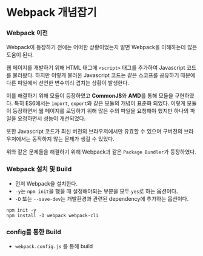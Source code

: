 # Webpack 개념잡기



### Webpack 이전

Webpack이 등장하기 전에는 어떠한 상황이었는지 알면 Webpack을 이해하는데 많은 도움이 된다. 

웹 페이지를 개발하기 위해 HTML 태그에 `<script>` 태그를 추가하여 Javascript 코드를 불러왔다. 하지만 이렇게 불러온 Javascript 코드는 같은 스코프를 공유하기 때문에 다른 파일에서 선언한 변수끼리 겹치는 상황이 발생한다. 

이를 해결하기 위해 모듈이 등장하였고 **CommonJS**와 **AMD**를 통해 모듈을 구현하였다. 특히 ES6에서는 `import`, `export`와 같은 모듈의 개념이 표준화 되었다. 이렇게 모듈이 등장하면서 웹 페이지를 로딩하기 위해 많은 수의 파일을 요청해야 했지만 하나의 파일을 요청하면서 성능이 개선되었다.

또한 Javascript 코드가 최신 버전의 브라우저에서만 유효할 수 있으며 구버전의 브라우저에서는 동작하지 않는 문제가 생길 수 있었다. 

위와 같은 문제들을 해결하기 위해 Webpack과 같은 `Package Bundler`가 등장하였다.



### Webpack 설치 및 Build

- 먼저 Webpack을 설치한다.
- `-y`는 `npm init`을 했을 때 설정해야되는 부분을 모두 `yes`로 하는 옵션이다.
- `-D` 또는 `--save-dev`는 개발환경과 관련된 dependency에 추가하는 옵션이다.

```shell
npm init -y
npm install -D webpack webpack-cli
```



### config를 통한 Build

- `webpack.config.js` 를 통해 build
